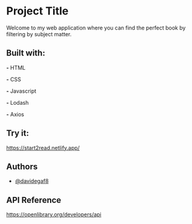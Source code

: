 
# Project Title

Welcome to my web application where you can find the perfect book by filtering by subject matter.


## Built with:

**-** HTML

**-** CSS

**-** Javascript

**-** Lodash

**-** Axios


## Try it:

https://start2read.netlify.app/


## Authors

- [@davidegaf8](https://github.com/davidegaf8)


## API Reference

https://openlibrary.org/developers/api